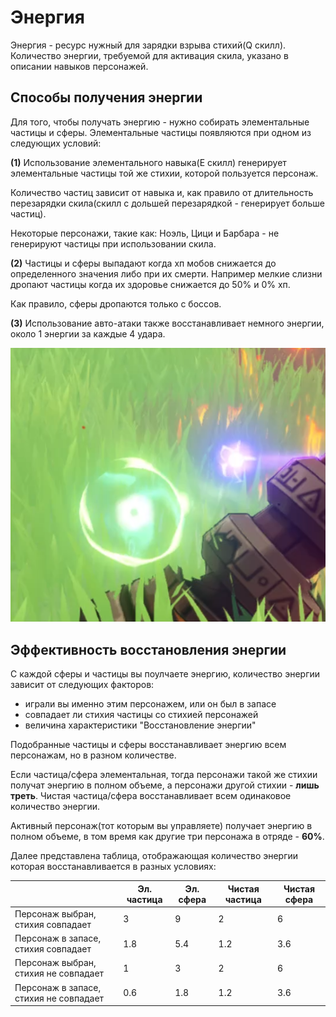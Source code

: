 # Энергия

Энергия - ресурс нужный для зарядки взрыва стихий(Q скилл). Количество энергии, требуемой для активация скила, указано в описании навыков персонажей.

## Способы получения энергии

Для того, чтобы получать энергию - нужно собирать элементальные частицы и сферы. Элементальные частицы появляются при одном из следующих условий:

**(1)** Использование элементального навыка(Е скилл) генерирует элементальные частицы той же стихии, которой пользуется персонаж.

Количество частиц зависит от навыка и, как правило от длительность перезарядки скила(скилл с дольшей перезарядкой - генерирует больше частиц).

Некоторые персонажи, такие как: Ноэль, Цици и Барбара - не генерируют частицы при использовании скила.

**(2)** Частицы и сферы выпадают когда хп мобов снижается до определенного значения либо при их смерти. Например мелкие слизни дропают частицы когда их здоровье снижается до 50% и 0% хп.

Как правило, сферы дропаются только с боссов.

**(3)** Использование авто-атаки также восстанавливает немного энергии, около 1 энергии за каждые 4 удара. 

![слева - сфера, справа - электрическая частица](/images/orb_n_sphere.png)

## Эффективность восстановления энергии

С каждой сферы и частицы вы поулчаете энергию, количество энергии зависит от следующих факторов:

- играли вы именно этим персонажем, или он был в запасе
- совпадает ли стихия частицы со стихией персонажей
- величина характеристики "Восстановление энергии"

Подобранные частицы и сферы восстанавливает энергию всем персонажам, но в разном количестве.

Если частица/сфера элементальная, тогда персонажи такой же стихии получат энергию в полном объеме, а персонажи другой стихии - **лишь треть**. Чистая частица/сфера восстанавливает всем одинаковое количество энергии.

Активный персонаж(тот которым вы управляете) получает энергию в полном объеме, в том время как другие три персонажа в отряде - **60%**.

Далее представлена таблица, отображающая количество энергии которая восстанавливается в разных условиях:

|  | Эл. частица |  Эл. сфера | Чистая частица | Чистая сфера |
| ----------- | ----------- | ----------- | ----------- | ----------- |
| Персонаж выбран, стихия совпадает | 3 | 9 | 2 | 6 |
| Персонаж в запасе, стихия совпадает | 1.8 | 5.4 | 1.2 | 3.6 |
| Персонаж выбран, стихия не совпадает | 1 | 3 | 2 | 6 |
| Персонаж в запасе, стихия  не совпадает | 0.6 | 1.8 | 1.2 | 3.6 |
